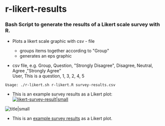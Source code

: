 r-likert-results
================

### Bash Script to generate the results of a Likert scale survey with R. ###


* Plots a likert scale graphic with csv - file
	- groups items together according to "Group"
	- generates an eps graphic
	
* csv file, e.g.
	Group, Question, "Strongly Disagree", Disagree, Neutral, Agree ,"Strongly Agree"  
	User, This is a question, 1, 3, 2, 4, 5

<pre><code>Usage: ./r-likert.sh r-likert.R survey-results.csv</code></pre>

* This is an example survey results as a Likert plot: 
[![likert-survey-result|small](https://raw.github.com/hannic/r-likert-results/master/script/test.png)](https://raw.github.com/hannic/r-likert-results/master/script/test.png)

![title|small](https://raw.github.com/hannic/r-likert-results/master/script/test.png)

* This is an [example survey results](https://raw.github.com/hannic/r-likert-results/master/script/test.pdf "Example") as a Likert plot. 

